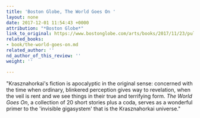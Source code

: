 ```yaml
---
title: 'Boston Globe, The World Goes On '
layout: none
date: 2017-12-01 11:54:43 +0000
attribution: "*Boston Globe*"
link_to_original: https://www.bostonglobe.com/arts/books/2017/11/23/pulling-back-curtain-and-finding-nothing/pctIwG89qeuoSEsZMjw5GL/story.html
related_books:
- book/the-world-goes-on.md
related_author: ''
nd_author_of_this_review: ''
weight: ''

---
```

"Krasznahorkai's fiction is apocalyptic in the original sense: concerned with the time when ordinary, blinkered perception gives way to revelation, when the veil is rent and we see things in their true and terrifying form. _The World Goes On_, a collection of 20 short stories plus a coda, serves as a wonderful primer to the 'invisible gigasystem' that is the Krasznahorkai universe."